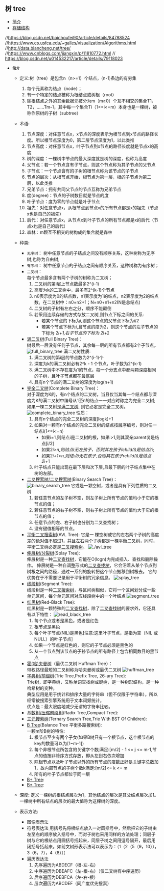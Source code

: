## 树 tree

- [简介](#1)
- [存储结构](#2) 


//https://blog.csdn.net/baichoufei90/article/details/84788524
//https://www.cs.usfca.edu/~galles/visualization/Algorithms.html
//http://data.biancheng.net/tree/
//https://www.cnblogs.com/jiangxin/p/11810772.html
// https://blog.csdn.net/u014532217/article/details/79118023

- <i id="1"></i>**`简介`**   
    - 定义:树（tree）是包含n（n>=1）个结点，(n-1)条边的有穷集
        1. 每个元素称为结点（node）；
        2. 有一个特定的结点被称为根结点或树根（root）
        3. 除根结点之外的其余数据元被分为m（m≥0）个互不相交的集合T1，T2，……Tm-1，其中每一个集合Ti（1<=i<=m）本身也是一棵树，被称作原树的子树（subtree）
    - 术语:
        1. 节点深度：对任意节点x，x节点的深度表示为根节点到x节点的路径长度。所以根节点深度为0，第二层节点深度为1，以此类推
        2. 节点高度：对任意节点x，叶子节点到x节点的路径长度就是节点x的高度
        3. 树的深度：一棵树中节点的最大深度就是树的深度，也称为高度
        4. 父节点：若一个节点含有子节点，则这个节点称为其子节点的父节点
        5. 子节点：一个节点含有的子树的根节点称为该节点的子节点
        6. 节点的层次：从根节点开始，根节点为第一层，根的子节点为第二层，以此类推
        7. 兄弟节点：拥有共同父节点的节点互称为兄弟节点
        8. 度(degree)：节点的子树数目就是节点的度
        9. 叶子节点：度为零的节点就是叶子节点
        10. 祖先：对任意节点x，从根节点到节点x的所有节点都是x的祖先（节点x也是自己的祖先）
        11. 后代：对任意节点x，从节点x到叶子节点的所有节点都是x的后代（节点x也是自己的后代）
        12. 森林：m颗互不相交的树构成的集合就是森林
    - 种类:
        - `无序树`：
            树中任意节点的子结点之间没有顺序关系，这种树称为无序树,也称为自由树;
        - `有序树`：
            树中任意节点的子结点之间有顺序关系，这种树称为有序树；
        - `二叉树`：  
            每个节点最多含有两个子树的树称为二叉树；
            1. 二叉树的第i层上节点数最多2^(i-1)
            2. 高度为k的二叉树中，最多有2^(k-1)个节点
            3. n0表示度为0的结点数，n1表示度为1的结点，n2表示度为2的结点数。在二叉树中：n0=n2+1；N=n0+n1+n2(N是总结点)
            4. 二叉树的子树有左右之分，顺序不能颠倒
            5. 若采用连续存储的方式存放二叉树,则节点下标之间的关系:
                - 若某个节点的下标为i,则这个节点的父节点下标为i/2
                - 若某个节点下标为i,且节点的度为2，则这个节点的左子节点的下标为 2*i+1,右子节点的下标为 2*i+2
        - [满二叉树](./full_binary_tree)(Full Binary Tree)：  
            树最后一层没有任何子节点，其余每一层的所有节点都有2个子节点。
            ![full_binary_tree](./full_binary_tree/full_binary_tree.png)
            满二叉树性质:  
            1. 满二叉树的第i层的节点数为2^(i-1)个
            2. 深度为k的满二叉树必有2^k - 1 个节点，叶子数为2^(k-1)
            3. 满二叉树中不存在度为1的节点，每一个分支点中都两颗深度相同的子树，且叶子节点都在最底层
            4. 具有n个节点的满二叉树的深度为log(n+1)
        - [完全二叉树](./complete_binary_tree)(Complete Binary Tree)：  
            对于深度为K的，有n个结点的二叉树，当且仅当其每一个结点都与深度为K的满二叉树中编号从1至n的结点一一对应时称之为完全二叉树;如果一棵二叉树是[满二叉树](./full_binary_tree), 则它必定是完全二叉树。
            ![complete_binary_tree](./complete_binary_tree/complete_binary_tree.png)
            性质：
            1. 具有n个结点的完全二叉树的深度[logk]+1
            2. 如果对一颗有n个结点的完全二叉树的结点按层序编号，则对任一结点i(1<=i<=n)
                - 如果i=1,则结点i是二叉树的根，如果i>1,则其双亲parent(i)是结点[i/2]
                - 如果2*i>n,则结点i无左孩子，否则其左孩子lchild(i)是结点2*i;
                - 如果2*i+1>n,则结点i无右孩子,否则其右孩子rchild(i)是结点2*i+1
            3. 叶子结点只能出现在最下层和次下层,且最下层的叶子结点集中在树的左部。
        - [二叉搜索树/二叉搜索树](./binary_search_tree)(Binary Search Tree)：  
            ![binary_search_tree](./binary_search_tree/binary_search_tree.png)
            它或是一颗空树，或者是具有下列性质的二叉树
            1. 若任意节点的左子树不空，则左子树上所有节点的值均小于它的根节点的值；
            2. 若任意节点的右子树不空，则右子树上所有节点的值均大于它的根节点的值；
            3. 任意节点的左、右子树也分别为二叉查找树；
            4. 没有键值相等的节点。
        - [平衡二叉搜索树](./avl_tree)(AVL Tree):
            它是一 棵空树或它的左右两个子树的高度差的绝对值不超过1，并且左右两个子树都是一棵平衡二叉树，同时，平衡二叉树必定是[二叉搜索树](./binary_search_tree)。
            ![./avl_tree](./avl_tree/avl_tree.jpg)
        - [伸展树/分裂树](./splay_tree)(Splay Tree):  
            伸展树是一种[二叉查找树](./binary_search_tree)，它能在O(logn)内完成插入、查找和删除操作。
            伸展树是一种自调整形式的[二叉查找树](./binary_search_tree)，它会沿着从某个节点到树根之间的路径，通过一系列的旋转把这个节点搬移到树根去。
            它的优势在于不需要记录用于平衡树的冗余信息。
            ![splay_tree](./splay_tree/splay_tree.jpg)
        - [线段树](./segment_tree)(Segment Tree):  
            线段树是一种[二叉搜索树](./binary_search_tree)，与区间树相似，它将一个区间划分成一些单元区间，每个单元区间对应线段树中的一个叶结点
            ![segment_tree](./segment_tree/segment_tree.png)
        - [红黑树](./red_black_tree)(Red-Black Tree):  
            红黑树是一颗特殊的[二叉查找树](./binary_search_tree)，除了[二叉查找树](./binary_search_tree)的要求外，它还具有以下特性：
            ![read_black_tree](./read_black_tree/read_black_tree.png)
            1. 每个节点或者是黑色，或者是红色
            2. 根节点是黑色
            3. 每个叶子节点(NIL)是黑色[注意:这里叶子节点，是指为空（NIL 或NULL）的叶子节点]
            4. 如果一个节点是红色的，则它的子节点必须是黑色的
            5. 从一个节点到该节点的子孙节点的所有路径上包含相同数目的黑节点
        - [霍(哈)夫曼树](./huffman_tree)（最优二叉树 Huffman Tree）：  
            带权路径最短的二叉树称为哈夫曼树或最优二叉树
            ![huffman_tree](./huffman_tree/huffman_tree.jpg)
        - [字典树/前缀树](./trie_tree)(Trie Tree,Prefix Tree, 26-ary Tree):  
            Trie树，即字典树，又称单词查找树或键树，是一种树形结构，是一种哈希树的变种。  
            典型应用是用于统计和排序大量的字符串（但不仅限于字符串），所以经常被搜索引擎系统用于文本词频统计。  
            优点是：最大限度地减少无谓的字符串比较。
        - [基数树/压缩前缀树](./radix_tree)(Radix Tree,Compact Tree):
        - [三元搜索树](./ternary_tree)(Ternary Search Tree,Trie With BST Of Children):
        - [B Tree](./b_tree)(Balance Tree 平衡多路搜索树):  
             一颗m阶B树的特性:
            1. 根节点至少有两个子女(如果B树只有一个根节点，这个根节点的key的数量可以为[1~m-1])
            2. 每个非根节点所包含的关键字个数j满足:[m/2] - 1 <= j <= m-1,节点的值按非降序方式存放，即从左到右依次增加
            3. 除根节点以及叶子节点以外的所有节点的度数正好是关键字总数加1，故内部节点的子树个数k满足:[m/2]<= k <= m
            4. 所有的叶子节点都位于同一层
        - [B+ Tree](./b+_tree):
        - [B* Tree](./b_star_tree):
       
    - 深度:
        定义一棵树的根结点层次为1，其他结点的层次是其父结点层次加1。一棵树中所有结点的层次的最大值称为这棵树的深度。
    - 表示方法:
        - 图像表示法
        - 符号表达法
            用括号先将根结点放入一对圆括号中，然后把它的子树由左至右的顺序放入括号中，而对子树也采用同样的方法处理；同层子树与它的根结点用圆括号括起来，同层子树之间用逗号隔开，最后用闭括号括起来。如前文树形表示法可以表示为：（1（2（5（9，10）），3（6，7），4（8）））
        - 遍历表达法
            1. 先序遍历为ABDECF（根-左-右）
            2. 中序遍历为DBEAFC（左-根-右）（仅二叉树有中序遍历）
            3. 后序遍历为DEBFCA（左-右-根）
            4. 层次遍历为ABCDEF（同广度优先搜索）



